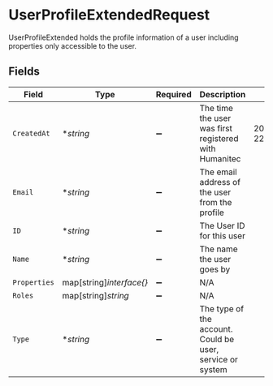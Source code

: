 # UserProfileExtendedRequest

UserProfileExtended holds the profile information of a user including properties only accessible to the user.


## Fields

| Field                                                     | Type                                                      | Required                                                  | Description                                               | Example                                                   |
| --------------------------------------------------------- | --------------------------------------------------------- | --------------------------------------------------------- | --------------------------------------------------------- | --------------------------------------------------------- |
| `CreatedAt`                                               | **string*                                                 | :heavy_minus_sign:                                        | The time the user was first registered with Humanitec     | 2020-06-22T09:37:23.523Z                                  |
| `Email`                                                   | **string*                                                 | :heavy_minus_sign:                                        | The email address of the user from the profile            |                                                           |
| `ID`                                                      | **string*                                                 | :heavy_minus_sign:                                        | The User ID for this user                                 |                                                           |
| `Name`                                                    | **string*                                                 | :heavy_minus_sign:                                        | The name the user goes by                                 |                                                           |
| `Properties`                                              | map[string]*interface{}*                                  | :heavy_minus_sign:                                        | N/A                                                       |                                                           |
| `Roles`                                                   | map[string]*string*                                       | :heavy_minus_sign:                                        | N/A                                                       |                                                           |
| `Type`                                                    | **string*                                                 | :heavy_minus_sign:                                        | The type of the account. Could be user, service or system |                                                           |